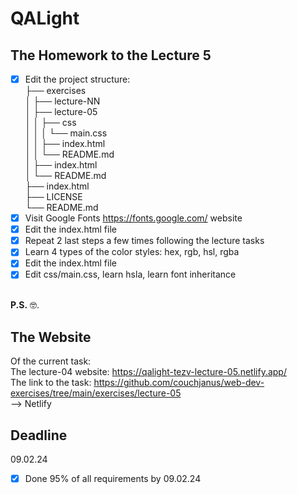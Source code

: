 # QALight
## The Homework to the Lecture 5

- [x] Edit the project structure:<br>
├── exercises<br>
│   ├── lecture-NN<br>
│   ├── lecture-05<br>
│   │   ├── css<br>
│   │   │   └── main.css<br>
│   │   ├── index.html<br>
│   │   └── README.md<br>
│   ├── index.html <br>
│   └── README.md<br>
├── index.html<br>
├── LICENSE<br>
└── README.md<br>
- [x] Visit Google Fonts https://fonts.google.com/ website<br>
- [x] Edit the index.html file <br>
- [x] Repeat 2 last steps a few times following the lecture tasks<br>
- [x] Learn 4 types of the color styles: hex, rgb, hsl, rgba<br>
- [x] Edit the index.html file <br>
- [x] Edit css/main.css, learn hsla, learn font inheritance
<br><br>

**P.S.** 🤓.

## The Website
Of the current task: <br>
The lecture-04 website: https://qalight-tezv-lecture-05.netlify.app/<br>
The link to the task: https://github.com/couchjanus/web-dev-exercises/tree/main/exercises/lecture-05
<br />
--> Netlify

## Deadline
09.02.24 <br />

- [x] Done 95% of all requirements by 09.02.24